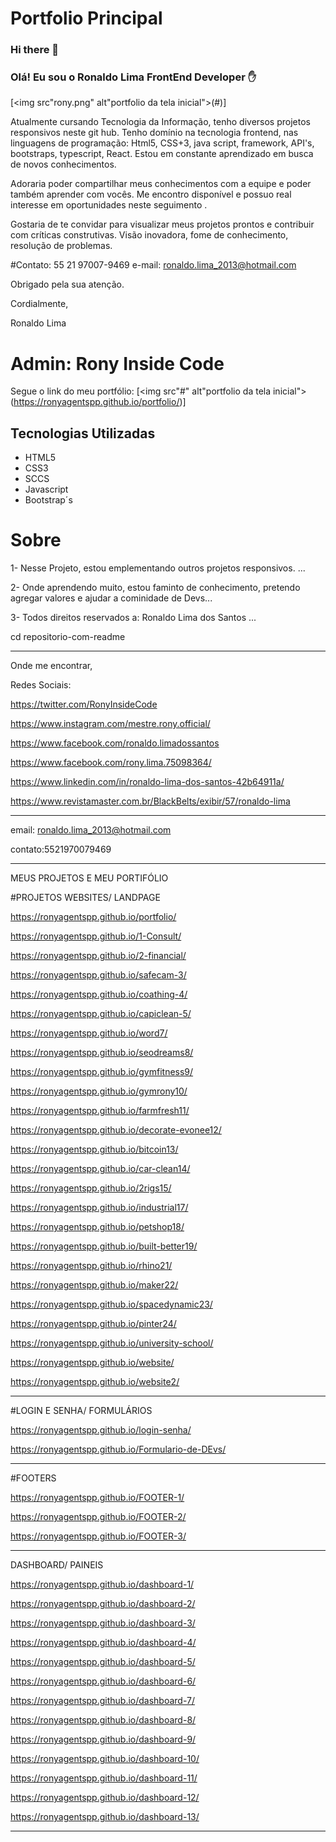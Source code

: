 # Portfolio Principal

### Hi there 👋

### Olá! Eu sou o Ronaldo Lima FrontEnd Developer ✋
[<img src"rony.png" alt"portfolio da tela inicial">(#)]

Atualmente cursando Tecnologia da Informação,
tenho diversos projetos responsivos neste git hub. 
Tenho domínio na tecnologia frontend,
nas linguagens de programação:
Html5, CSS+3, java script, framework,
API's, bootstraps, typescript, React. 
Estou em constante aprendizado
em busca de novos conhecimentos.

Adoraria poder compartilhar meus conhecimentos 
com a equipe e poder também aprender com vocês.
Me encontro disponível e possuo real interesse
em oportunidades neste seguimento .

Gostaria de te convidar para visualizar
meus projetos prontos 
e contribuir com críticas construtivas.
Visão inovadora, fome de conhecimento, resolução de problemas.

#Contato: 55 21 97007-9469
e-mail: ronaldo.lima_2013@hotmail.com

Obrigado pela sua atenção.

Cordialmente,

Ronaldo Lima

# Admin: Rony Inside Code 
Segue o link do meu portfólio:
[<img src"#" alt"portfolio da tela inicial">(https://ronyagentspp.github.io/portfolio/)]

## Tecnologias Utilizadas
- HTML5
- CSS3
- SCCS
- Javascript
- Bootstrap´s

# Sobre

1- Nesse Projeto, estou emplementando outros projetos responsivos.
...

2- Onde aprendendo muito, estou faminto de conhecimento, pretendo agregar valores e ajudar a cominidade de Devs...

3- Todos direitos reservados a: Ronaldo Lima dos Santos
...

cd repositorio-com-readme

___________________________________________

Onde me encontrar,

Redes Sociais:

https://twitter.com/RonyInsideCode

https://www.instagram.com/mestre.rony.official/

https://www.facebook.com/ronaldo.limadossantos

https://www.facebook.com/rony.lima.75098364/

https://www.linkedin.com/in/ronaldo-lima-dos-santos-42b64911a/

https://www.revistamaster.com.br/BlackBelts/exibir/57/ronaldo-lima

_____________________________________________________________
email: ronaldo.lima_2013@hotmail.com

contato:5521970079469
_____________________________________________________________

MEUS PROJETOS E MEU PORTIFÓLIO

#PROJETOS WEBSITES/ LANDPAGE 

https://ronyagentspp.github.io/portfolio/

https://ronyagentspp.github.io/1-Consult/

https://ronyagentspp.github.io/2-financial/

https://ronyagentspp.github.io/safecam-3/

https://ronyagentspp.github.io/coathing-4/

https://ronyagentspp.github.io/capiclean-5/

https://ronyagentspp.github.io/word7/

 https://ronyagentspp.github.io/seodreams8/
 
 https://ronyagentspp.github.io/gymfitness9/
 
 https://ronyagentspp.github.io/gymrony10/
 
 https://ronyagentspp.github.io/farmfresh11/
 
 https://ronyagentspp.github.io/decorate-evonee12/
 
  https://ronyagentspp.github.io/bitcoin13/
  
  https://ronyagentspp.github.io/car-clean14/
  
  https://ronyagentspp.github.io/2rigs15/
  
   https://ronyagentspp.github.io/industrial17/
   
  https://ronyagentspp.github.io/petshop18/
  
  https://ronyagentspp.github.io/built-better19/
  
  https://ronyagentspp.github.io/rhino21/
  
  https://ronyagentspp.github.io/maker22/
  
  https://ronyagentspp.github.io/spacedynamic23/
  
  https://ronyagentspp.github.io/pinter24/

  https://ronyagentspp.github.io/university-school/

 https://ronyagentspp.github.io/website/
 
 https://ronyagentspp.github.io/website2/

____________________________________________________
#LOGIN E SENHA/ FORMULÁRIOS

 https://ronyagentspp.github.io/login-senha/

https://ronyagentspp.github.io/Formulario-de-DEvs/
____________________________________________________
#FOOTERS

https://ronyagentspp.github.io/FOOTER-1/

https://ronyagentspp.github.io/FOOTER-2/

https://ronyagentspp.github.io/FOOTER-3/

____________________________________________________

DASHBOARD/ PAINEIS

https://ronyagentspp.github.io/dashboard-1/

https://ronyagentspp.github.io/dashboard-2/

https://ronyagentspp.github.io/dashboard-3/

https://ronyagentspp.github.io/dashboard-4/

https://ronyagentspp.github.io/dashboard-5/

https://ronyagentspp.github.io/dashboard-6/

https://ronyagentspp.github.io/dashboard-7/

https://ronyagentspp.github.io/dashboard-8/

https://ronyagentspp.github.io/dashboard-9/

 https://ronyagentspp.github.io/dashboard-10/
 
 https://ronyagentspp.github.io/dashboard-11/
 
 https://ronyagentspp.github.io/dashboard-12/

https://ronyagentspp.github.io/dashboard-13/
____________________________________________________




